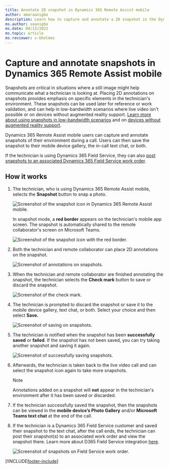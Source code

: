 ```yaml
---
title: Annotate 2D snapshot in Dynamics 365 Remote Assist mobile
author: amaraanigbo
description: Learn how to capture and annotate a 2D snapshot in the Dynamics 365 Remote Assist mobile app. 
ms.author: soanigbo
ms.date: 04/13/2022
ms.topic: article
ms.reviewer: v-bholmes
---
```


# Capture and annotate snapshots in Dynamics 365 Remote Assist mobile 

Snapshots are critical in situations where a still image might help communicate what a technician is looking at. Placing 2D annotations on snapshots provides emphasis on specific elements in the technician's environment. These snapshots can be used later for reference or work validation, and can help in low-bandwidth scenarios where live video isn't possible or on devices without augmented reality support. [Learn more about using snapshots in low-bandwidth scenarios](./poor-network-connectivity.md) and on [devices without augmented reality support](./calls-using-devices-without-AR.md). 

Dynamics 365 Remote Assist mobile users can capture and annotate snapshots of their environment during a call. Users can then save the snapshot to their mobile device gallery, the in-call text chat, or both.

If the technician is using Dynamics 365 Field Service, they can also [post snapshots to an associated Dynamics 365 Field Service work order](./fs-integration.md).

## How it works

1. The technician, who is using Dynamics 365 Remote Assist mobile, selects the **Snapshot** button to snap a photo. 

    ![Screenshot of the snapshot icon in Dynamics 365 Remote Assist mobile.](./media/snapshot1.png "Snapshot Icon")

    In snapshot mode, a **red border** appears on the technician's mobile app screen. The snapshot is automatically shared to the remote collaborator's screen on Microsoft Teams.

    ![Screenshot of the snapshot icon with the red border.](./media/snapshot2.png "Red Border")

3. Both the technician and remote collaborator can place 2D annotations on the snapshot. 

    ![Screenshot of annotations on snapshots.](./media/snapshot4.png "Annotate snapshot")

4.	When the technician and remote collaborator are finished annotating the snapshot, the technician selects the **Check mark** button to save or discard the snapshot.  

    ![Screenshot of the check mark.](./media/snapshot4.png "Check Mark")

5.	The technician is prompted to discard the snapshot or save it to the mobile device gallery, text chat, or both. Select your choice and then select **Save.**

    ![Screenshot of saving on snapshots.](./media/snapshot6a.png "Save snapshot")

6. The technician is notified when the snapshot has been **successfully saved** or **failed**. If the snapshot has not been saved, you can try taking another snapshot and saving it again. 

    ![Screenshot of successfully saving snapshots.](./media/snapshot7a.png "Saving snapshot success")

7. Afterwards, the technician is taken back to the live video call and can select the snapshot icon again to take more snapshots. 
   
    >[!NOTE] 
    > Annotations added on a snapshot will **not** appear in the technician's environment after it has been saved or discarded. 

8. If the technician successfully saved the snapshot, then the snapshots can be viewed in the **mobile device’s Photo Gallery** and/or **Microsoft Teams text chat** at the end of the call. 

9. If the technician is a Dynamics 365 Field Service customer and saved their snapshot to the text chat, after the call ends, the technician can post their snapshot(s) to an associated work order and view the snapshot there. Learn more about D365 Field Service integration [here](./fs-integration.md).

    ![Screenshot of snapshots on Field Service work order.](./media/12.png "Field Service")


[!INCLUDE[footer-include](../../includes/footer-banner.md)]
